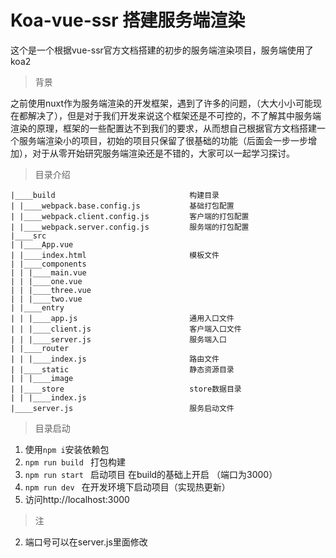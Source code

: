 # Koa-vue-ssr 搭建服务端渲染

这个是一个根据vue-ssr官方文档搭建的初步的服务端渲染项目，服务端使用了koa2

> 背景

之前使用nuxt作为服务端渲染的开发框架，遇到了许多的问题，（大大小小可能现在都解决了），但是对于我们开发来说这个框架还是不可控的，不了解其中服务端渲染的原理，框架的一些配置达不到我们的要求，从而想自己根据官方文档搭建一个服务端渲染小的项目，初始的项目只保留了很基础的功能（后面会一步一步增加），对于从零开始研究服务端渲染还是不错的，大家可以一起学习探讨。

> 目录介绍

```
|____build                              构建目录
| |____webpack.base.config.js           基础打包配置
| |____webpack.client.config.js         客户端的打包配置
| |____webpack.server.config.js         服务端的打包配置
|____src
| |____App.vue
| |____index.html                       模板文件
| |____components
| | |____main.vue
| | |____one.vue
| | |____three.vue
| | |____two.vue
| |____entry
| | |____app.js                         通用入口文件
| | |____client.js                      客户端入口文件
| | |____server.js                      服务端入口   
| |____router                           
| | |____index.js                       路由文件
| |____static                           静态资源目录
| | |____image
| |____store                            store数据目录
| | |____index.js
|____server.js                          服务启动文件
```

> 目录启动

1. 使用``` npm i ```安装依赖包
2. ```npm run build ``` 打包构建
3. ```npm run start ``` 启动项目 在build的基础上开启 （端口为3000）
4. ```npm run dev ``` 在开发环境下启动项目（实现热更新）
4. 访问http://localhost:3000


> 注

2. 端口号可以在server.js里面修改